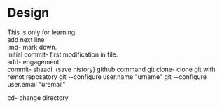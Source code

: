 # Design
This is only for learning.
<br> add next line
<br>
.md- mark down.
<br>
initial commit- first modification in file.
<br>
add- engagement.
<br>
commit- shaadi. (save history)
github command
git clone- clone git with remot reposatory
git --configure user.name "urname"
git --configure user.email "uremail"

cd- change directory